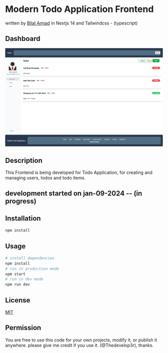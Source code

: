 # Modern Todo Application Frontend

written by [Bilal Amjad](https://github.com/Thedevelop3r) in Nextjs 14 and Tailwindcss - (typescript)


## Dashboard


![Dashboard](https://github.com/Thedevelop3r/modern-todo-frontend-nodejs/blob/main/project-screenshots/dashboard.png?raw=true)

## Description

This Frontend is being developed for Todo Application, for creating and managing users, todos and todo items.

## development started on jan-09-2024 -- (in progress)

## Installation

```bash
npm install
```

## Usage

```bash
# install dependencies
npm install
# run in production mode
npm start
# run in dev mode
npm run dev

```
## License

[MIT](https://choosealicense.com/licenses/mit/)


## Permission
You are free to use this code for your own projects, modify it, or publish it anywhere.
please give me credit if you use it. (@Thedevelop3r), thanks.